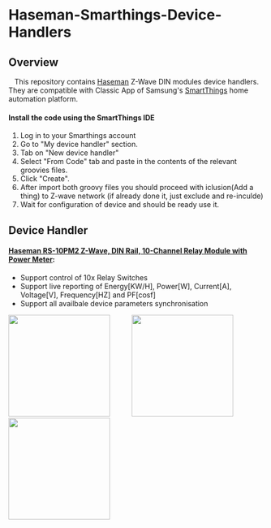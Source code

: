 # Haseman-Smarthings-Device-Handlers

## Overview

&nbsp; &nbsp;This repository contains [Haseman](http://www.haseman-electric.com) Z-Wave DIN modules device handlers. They are compatible with Classic App of Samsung's [SmartThings](http://www.smartthings.com) home automation platform.

#### Install the code using the SmartThings IDE

1. Log in to your Smarthings account
2. Go to "My device handler" section.
3. Tab on "New device handler"
4. Select "From Code" tab and paste in the contents of the relevant groovies files. 
5. Click "Create".
6. After import both groovy files you should proceed with iclusion(Add a thing) to Z-wave network (if already done it, just exclude and re-inculde)
7. Wait for configuration of device and should be ready use it.

## Device Handler

#### [Haseman RS-10PM2 Z-Wave, DIN Rail, 10-Channel Relay Module with Power Meter](http://www.haseman-electric.com/downloads/Haseman_RS-10PM2_Manual.pdf):
 - Support control of 10x Relay Switches
 - Support live reporting of Energy[KW/H], Power[W], Current[A], Voltage[V], Frequency[HZ] and PF[cosf]
 - Support all availbale device parameters synchronisation
 
 <img src="https://user-images.githubusercontent.com/60615773/86036694-ee7f0400-ba46-11ea-9162-2446d9d91f49.png" width="200"> &nbsp; &nbsp; &nbsp; &nbsp; &nbsp;
 <img src="https://user-images.githubusercontent.com/60615773/86037341-e70c2a80-ba47-11ea-9ae1-efc35c67d417.png" width="200"> &nbsp; &nbsp; &nbsp; &nbsp; &nbsp;
 <img src="https://user-images.githubusercontent.com/60615773/86036420-829c9b80-ba46-11ea-9fbe-77a0e05a3a40.png" width="200">
